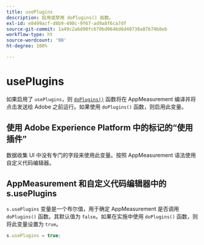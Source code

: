```yaml
---
title: usePlugins
description: 启用或禁用 doPlugins() 函数。
exl-id: e8499acf-d8b9-490c-9f67-ad9a8f6ca7df
source-git-commit: 1a49c2a6d90fc670bd0646d6d40738a87b74b8eb
workflow-type: ht
source-wordcount: '98'
ht-degree: 100%

---
```


# usePlugins

如果启用了 `usePlugins`，则 [`doPlugins()`](../functions/doplugins.md) 函数将在 AppMeasurement 编译并将点击发送给 Adobe 之前运行。如果使用 `doPlugins()` 函数，则启用此变量。

## 使用 Adobe Experience Platform 中的标记的“使用插件”

数据收集 UI 中没有专门的字段来使用此变量。按照 AppMeasurement 语法使用自定义代码编辑器。

## AppMeasurement 和自定义代码编辑器中的 s.usePlugins

`s.usePlugins` 变量是一个布尔值，用于确定 AppMeasurement 是否调用 `doPlugins()` 函数。其默认值为 `false`。如果在实施中使用 `doPlugins()` 函数，则将此变量设置为 `true`。

```js
s.usePlugins = true;
```

